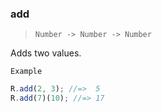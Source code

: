 ### add

> `Number -> Number -> Number`

Adds two values.

`Example`

```js
R.add(2, 3); //=>  5
R.add(7)(10); //=> 17
```
